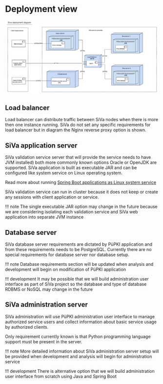 # Deployment view

![SiVa Deployment view](/img/siva/uml_siva_deployment_diagram.png)

## Load balancer

Load balancer can distribute traffic between SiVa nodes when there is more then one instance running.
SiVa do not set any specific requirements for load balancer but in diagram the Nginx reverse proxy option is shown.

## SiVa application server

SiVa validation service server that will provide the service needs to have JVM installed) both
more commonly known options Oracle or OpenJDK are supported. SiVa application is built as executable JAR and can be
configured like system service on Linux operating system.

Read more about running
[Spring Boot applications as Linux system service](https://docs.spring.io/spring-boot/docs/current/reference/html/deployment-install.html#deployment-service)

SiVa validation service can run in cluster because it does not keep or create any sessions with client application
or service.

!!! note
    The single executable JAR option may change in the future because we are considering isolating
    each validation service and SiVa web application into separate JVM instance


## Database server

SiVa database server requirements are dictated by PüPKI application and from these requirements needs to be
PostgreSQL. Currently there are no special requirements for database server nor database setup.

!!! note
    Database requirements section will be updated when analysis and development will begin on modification of
    PüPKI application

!!! development
    It may be possible that we will build administration user interface as part of SiVa project so the database
    and type of database RDBMS or NoSQL may change in the future


## SiVa administration server

SiVa administration will use PüPKI administration user interface to manage authorized service users and collect
 information about basic service usage by authorized clients.

Only requirement currently known is that Python programming language support must be present in the server.

!!! note
    More detailed information about SiVa administration server setup will be provided when development and
    analysis will begin for administration service

!!! development
    There is alternative option that we will build administration user interface from scratch using Java and
    Spring Boot
